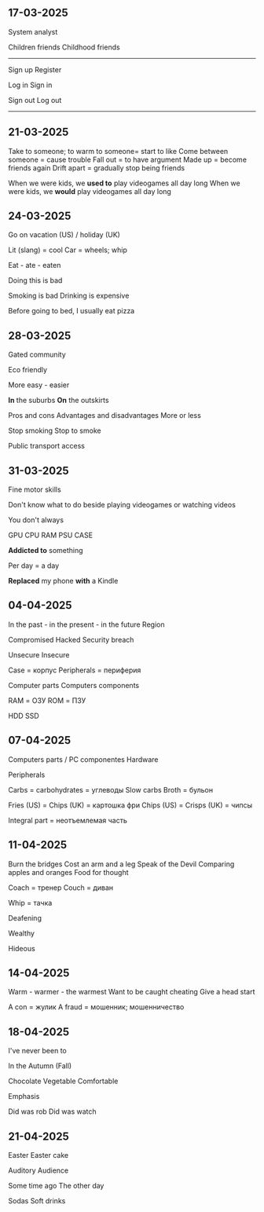 ## 17-03-2025

System analyst

Children friends
Childhood friends

---

Sign up
Register

Log in
Sign in

Sign out
Log out

---

## 21-03-2025

Take to someone; to warm to someone= start to like
Come between someone = cause trouble
Fall out = to have argument
Made up = become friends again
Drift apart = gradually stop being friends 

When we were kids, we **used to** play videogames all day long
When we were kids, we **would** play videogames all day long

## 24-03-2025

Go on vacation (US) / holiday (UK)

Lit (slang) = cool
Car = wheels; whip

Eat - ate - eaten

Doing this is bad

Smoking is bad
Drinking is expensive 

Before going to bed, I usually eat pizza

## 28-03-2025

Gated community

Eco friendly 

More easy - easier

**In** the suburbs
**On** the outskirts

Pros and cons
Advantages and disadvantages
More or less

Stop smoking
Stop to smoke

Public transport access 

## 31-03-2025
 
Fine motor skills

Don't know what to do beside playing videogames or watching videos

You don't always

GPU
CPU
RAM
PSU
CASE

**Addicted to** something

Per day = a day

**Replaced** my phone **with** a Kindle 

## 04-04-2025

In the past - in the present - in the future
Region 

Compromised
Hacked
Security breach 

Unsecure
Insecure

Case = корпус
Peripherals = периферия

Computer parts
Computers components

RAM = ОЗУ
ROM = ПЗУ

HDD
SSD

## 07-04-2025

Computers parts / PC componentes
Hardware

Peripherals

Carbs = carbohydrates = углеводы
	Slow carbs
Broth = бульон

Fries (US) = Chips (UK) = картошка фри
Chips (US) = Crisps (UK) = чипсы

Integral part = неотъемлемая часть

## 11-04-2025

Burn the bridges
Cost an arm and a leg
Speak of the Devil
Comparing apples and oranges
Food for thought

Coach = тренер
Couch = диван

Whip = тачка

Deafening

Wealthy

Hideous

## 14-04-2025

Warm - warmer - the warmest
Want to be caught cheating
Give a head start 

A con = жулик
A fraud = мошенник; мошенничество

## 18-04-2025

I've never been to

In the Autumn (Fall)

Chocolate
Vegetable
Comfortable

Emphasis 

Did was rob
Did was watch

## 21-04-2025

Easter
Easter cake

Auditory 
Audience

Some time ago
The other day

Sodas
Soft drinks
